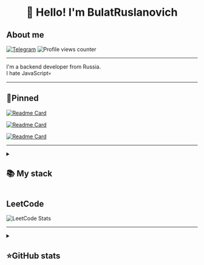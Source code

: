 <h1 align="center">👋 Hello! I'm BulatRuslanovich </h1>

## About me
[![Telegram](https://img.shields.io/badge/-Telegram-2CA5E0?style=flat&logo=telegram&logoColor=white)](https://t.me/BulatRuslanovich)
![Profile views counter](https://komarev.com/ghpvc/?username=BulatRuslanovich-git&style=flat-square)

---

I'm a backend developer from Russia.  
I hate JavaScript💀  

---

## 📌Pinned
[![Readme Card](https://github-readme-stats.vercel.app/api/pin/?username=BulatRuslanovich&repo=3d_viewer&theme=dracula&bg_color=00017798&)](https://github.com/BulatRuslanovich/3d_viewer) 

[![Readme Card](https://github-readme-stats.vercel.app/api/pin/?username=BulatRuslanovich&repo=SmartCalc&theme=dracula&bg_color=00017161&)](https://github.com/BulatRuslanovich/SmartCalc)

[![Readme Card](https://github-readme-stats.vercel.app/api/pin/?username=BulatRuslanovich&repo=neo_snake&theme=dracula&bg_color=00014674&)](https://github.com/BulatRuslanovich/neo_snake)

---


<details align="left">
  <summary><h2><b>📚 My stack</b></h2></summary>
  <p>
    <h3>Langs</h3>
    <img src="https://skillicons.dev/icons?i=java,cpp,postgres,mysql,dotnet,cs,py,html,css&perline=7" />
    <h3>Frameworks / Tools</h3>
    <img src="https://skillicons.dev/icons?i=spring,maven,qt,linux,docker,git&perline=7" />
    <h3>Software</h3>
    <img src="https://skillicons.dev/icons?i=idea,vscode,neovim,clion,ultimate&perline=7" />
    <br>
  </p>
</details>

## LeetCode
![LeetCode Stats](https://leetcode.card.workers.dev/bulatruslanovich?theme=dark&font=baloo&extension=null)


---

<details align="left">
  <summary><h2><b>⭐GitHub stats</b></h2></summary>
  <p>
   <img src="https://github-readme-stats.vercel.app/api/top-langs/?username=BulatRuslanovich&theme=dracula&layout=compact&hide_border=true&bg_color=00000000" />
   <br>
   <img src="https://github-readme-stats.vercel.app/api?username=BulatRuslanovich&count_private=true&show_icons=true&theme=dracula&hide_border=true&bg_color=00000000" />
  </p>
</details>


